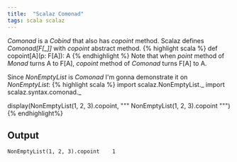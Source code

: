 ```yaml
---
title:  "Scalaz Comonad"
tags: scala scalaz
---
```


*Comonad* is a *Cobind* that also has *copoint* method.
Scalaz defines *Comonad[F[_]]* with *copoint* abstract method.
{% highlight scala %}
def copoint[A](p: F[A]): A
{% endhighlight %}
Note that when *point* method of *Monad* turns A to F[A],
*copoint* method of *Comonad* turns F[A] to A.

<!--more-->

Since *NonEmptyList* is *Comonad* I'm gonna demonstrate it on *NonEmptyList*:
{% highlight scala %}
import scalaz.NonEmptyList._
import scalaz.syntax.comonad._

display(NonEmptyList(1, 2, 3).copoint, """ NonEmptyList(1, 2, 3).copoint """)
{% endhighlight%}

## Output
    NonEmptyList(1, 2, 3).copoint    1

